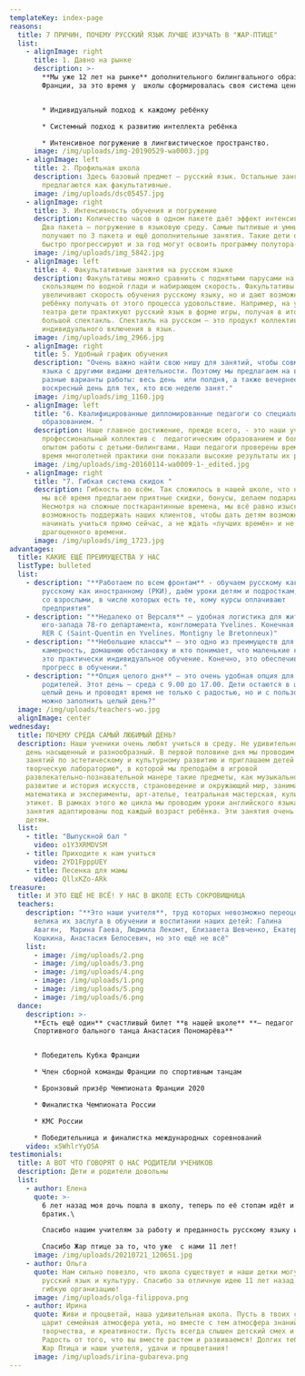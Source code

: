 ```yaml
---
templateKey: index-page
reasons:
  title: 7 ПРИЧИН, ПОЧЕМУ РУССКИЙ ЯЗЫК ЛУЧШЕ ИЗУЧАТЬ В "ЖАР-ПТИЦЕ"
  list:
    - alignImage: right
      title: 1. Давно на рынке
      description: >-
        **Мы уже 12 лет на рынке** дополнительного билингвального образования во
        Франции, за это время у  школы сформировалась своя система ценностей:  


        * Индивидуальный подход к каждому ребёнку

        * Системный подход к развитию интеллекта ребёнка 

        * Интенсивное погружение в лингвистическое пространство.
      image: /img/uploads/img-20190529-wa0003.jpg
    - alignImage: left
      title: 2. Профильная школа
      description: Здесь базовый предмет – русский язык. Остальные занятия
        предлагаются как факультативные.
      image: /img/uploads/dsc05457.jpg
    - alignImage: right
      title: 3. Интенсивность обучения и погружение
      description: Количество часов в одном пакете даёт эффект интенсивного обучения.
        Два пакета – погружение в языковую среду. Самые пытливые и умные дети
        получают по 3 пакета и ещё дополнительные занятия. Такие дети очень
        быстро прогрессируют и за год могут освоить программу полутора-двух лет.
      image: /img/uploads/img_5842.jpg
    - alignImage: left
      title: 4. Факультативные занятия на русском языке
      description: Факультативы можно сравнить с поднятыми парусами на паруснике,
        скользящем по водной глади и набирающем скорость. Факультативы не только
        увеличивают скорость обучения русскому языку, но и дают возможность
        ребёнку получать от этого процесса удовольствие. Например, на уроках
        театра дети практикуют русский язык в форме игры, получая в итоге
        большой спектакль. Спектакль на русском – это продукт коллективного и
        индивидуального включения в язык.
      image: /img/uploads/img_2966.jpg
    - alignImage: right
      title: 5. Удобный график обучения
      description: "Очень важно найти свою нишу для занятий, чтобы совмещать изучение
        языка с другими видами деятельности. Поэтому мы предлагаем на выбор
        разные варианты работы: весь день  или полдня, а также вечернее время и
        воскресный день для тех, кто всю неделю занят."
      image: /img/uploads/img_1160.jpg
    - alignImage: left
      title: "6. Квалифицированные дипломированные педагоги со специальным профильным
        образованием. "
      description: Наше главное достижение, прежде всего, - это наши учителя. Дружный
        профессиональный коллектив с  педагогическим образованием и большим
        опытом работы с детьми-билингвами. Наши педагоги проверены временем, за
        время многолетней практики они показали высокие результаты их работы.
      image: /img/uploads/img-20160114-wa0009-1-_edited.jpg
    - alignImage: right
      title: "7. Гибкая система скидок "
      description: Гибкость во всём. Так сложилось в нашей школе, что нашим клиентам
        мы всё время предлагаем приятные скидки, бонусы, делаем подарки.
        Несмотря на сложные посткарантинные времена, мы всё равно изыскиваем
        возможность поддержать наших клиентов, чтобы дать детям возможность
        начинать учиться прямо сейчас, а не ждать «лучших времён» и не терять
        драгоценного времени.
      image: /img/uploads/img_1723.jpg
advantages:
  title: КАКИЕ ЕЩЁ ПРЕИМУЩЕСТВА У НАС
  listType: bulleted
  list:
    - description: "**Работаем по всем фронтам** - обучаем русскому как родному (РЯ) и
        русскому как иностранному (РКИ), даём уроки детям и подросткам, работаем
        со взрослыми, в числе которых есть те, кому курсы оплачивают
        предприятия"
    - description: "**Недалеко от Версаля** – удобная логистика для жителей запада и
        юго-запада 78-го департамента, конгломерата Yvelines. Конечная станция
        RER C (Saint-Quentin en Yvelines. Montigny le Bretonneux)"
    - description: "**Небольшие классы** – это одно из преимуществ для тех, кто любит
        камерность, домашнюю обстановку и кто понимает, что маленькие классы –
        это практически индивидуальное обучение. Конечно, это обеспечивает
        прогресс в обучении."
    - description: "**Опция целого дня** – это очень удобная опция для работающих
        родителей. Этот день – среда с 9.00 до 17.00. Дети остаются в школе на
        целый день и проводят время не только с радостью, но и с пользой. Чем
        можно заполнить целый день?"
  image: /img/uploads/teachers-wo.jpg
  alignImage: center
wednesday:
  title: ПОЧЕМУ СРЕДА САМЫЙ ЛЮБИМЫЙ ДЕНЬ?
  description: Наши ученики очень любят учиться в среду. Не удивительно, ведь этот
    день насыщенный и разнообразный. В первой половине дня мы проводим цикл
    занятий по эстетическому и культурному развитию и приглашаем детей в нашу
    творческую лабораторию*, в которой мы преподаём в игровой
    развлекательно-познавательной манере такие предметы, как музыкальное
    развитие и история искусств, страноведение и окружающий мир, занимательная
    математика и эксперименты, арт-ателье, театральная мастерская, кулинария и
    этикет. В рамках этого же цикла мы проводим уроки английского языка. Все
    занятия адаптированы под каждый возраст ребёнка. Эти занятия очень нравятся
    детям.
  list:
    - title: "Выпускной бал "
      video: o1Y3XRMDVSM
    - title: Приходите к нам учиться
      video: 2YD1FpppUEY
    - title: Песенка для мамы
      video: QllxKZo-ARk
treasure:
  title: И ЭТО ЕЩЁ НЕ ВСЁ! У НАС В ШКОЛЕ ЕСТЬ СОКРОВИЩНИЦА
  teachers:
    description: "**Это наши учителя**, труд которых невозможно переоценить, так
      велика их заслуга в обучении и воспитании наших детей: Галина
      Авагян,  Марина Гаева, Людмила Лекомт, Елизавета Шевченко, Екатерина
      Кошкина, Анастасия Белосевич, но это ещё не всё"
    list:
      - image: /img/uploads/2.png
      - image: /img/uploads/3.png
      - image: /img/uploads/4.png
      - image: /img/uploads/1.png
      - image: /img/uploads/5.png
      - image: /img/uploads/6.png
  dance:
    description: >-
      **Есть ещё один** счастливый билет **в нашей школе** **– педагог в студии
      Спортивного бального танца Анастасия Пономарёва** 


      * Победитель Кубка Франции

      * Член сборной команды Франции по спортивным танцам 

      * Бронзовый призёр Чемпионата Франции 2020

      * Финалистка Чемпионата России

      * КМС России

      * Победительница и финалистка международных соревнований
    video: x5WhlrYyOSA
testimonials:
  title: А ВОТ ЧТО ГОВОРЯТ О НАС РОДИТЕЛИ УЧЕНИКОВ
  description: Дети и родители довольны
  list:
    - author: Елена
      quote: >-
        6 лет назад моя дочь пошла в школу, теперь по её стопам идёт и младший
        братик.\

        Спасибо нашим учителям за работу и преданность русскому языку и славянским традициям!\

        Спасибо Жар птице за то, что уже  с нами 11 лет!
      image: /img/uploads/20210721_120651.jpg
    - author: Ольга
      quote: Нам сильно повезло, что школа существует и наши детки могут не забывать
        русский язык и культуру. Спасибо за отличную идею 11 лет назад и всегда
        гибкую организацию!
      image: /img/uploads/olga-filippova.png
    - author: Ирина
      quote: Живи и процветай, наша удивительная школа. Пусть в твоих стенах всегда
        царит семейная атмосфера уюта, но вместе с тем атмосфера знаний,
        творчества, и креативности. Пусть всегда слышен детский смех и рабость.
        Радость от того, что вы вместе растем и развиваемся! Долгих тебе лет,
        Жар Птица и наши учителя, удачи и процветания!
      image: /img/uploads/irina-gubareva.png
---
```

